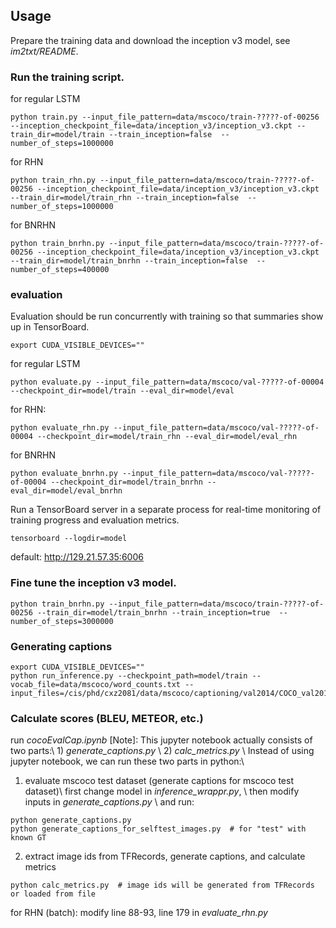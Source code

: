 ## Usage

Prepare the training data and download the inception v3 model, see *im2txt/README*.

### Run the training script.
for regular LSTM
```
python train.py --input_file_pattern=data/mscoco/train-?????-of-00256 --inception_checkpoint_file=data/inception_v3/inception_v3.ckpt --train_dir=model/train --train_inception=false  --number_of_steps=1000000
```
for RHN
```
python train_rhn.py --input_file_pattern=data/mscoco/train-?????-of-00256 --inception_checkpoint_file=data/inception_v3/inception_v3.ckpt --train_dir=model/train_rhn --train_inception=false  --number_of_steps=1000000
```
for BNRHN
```
python train_bnrhn.py --input_file_pattern=data/mscoco/train-?????-of-00256 --inception_checkpoint_file=data/inception_v3/inception_v3.ckpt --train_dir=model/train_bnrhn --train_inception=false  --number_of_steps=400000
```

### evaluation

Evaluation should be run concurrently with training so that summaries show up in TensorBoard.
```
export CUDA_VISIBLE_DEVICES=""
```
for regular LSTM
```
python evaluate.py --input_file_pattern=data/mscoco/val-?????-of-00004 --checkpoint_dir=model/train --eval_dir=model/eval
```
for RHN:
```
python evaluate_rhn.py --input_file_pattern=data/mscoco/val-?????-of-00004 --checkpoint_dir=model/train_rhn --eval_dir=model/eval_rhn
```
for BNRHN
```
python evaluate_bnrhn.py --input_file_pattern=data/mscoco/val-?????-of-00004 --checkpoint_dir=model/train_bnrhn --eval_dir=model/eval_bnrhn
```

Run a TensorBoard server in a separate process for real-time monitoring of training progress and evaluation metrics.
```
tensorboard --logdir=model
```
default: http://129.21.57.35:6006

### Fine tune the inception v3 model.
```
python train_bnrhn.py --input_file_pattern=data/mscoco/train-?????-of-00256 --train_dir=model/train_bnrhn --train_inception=true  --number_of_steps=3000000
```

### Generating captions
```
export CUDA_VISIBLE_DEVICES=""
python run_inference.py --checkpoint_path=model/train --vocab_file=data/mscoco/word_counts.txt --input_files=/cis/phd/cxz2081/data/mscoco/captioning/val2014/COCO_val2014_000000224477.jpg
```

### Calculate scores (BLEU, METEOR, etc.)
run *cocoEvalCap.ipynb*
[Note]: This jupyter notebook actually consists of two parts:\\
         1) *generate_captions.py*  \\
         2) *calc_metrics.py*  \\
 Instead of using jupyter notebook, we can run these two parts in python:\\

1) evaluate mscoco test dataset (generate captions for mscoco test dataset)\\
first change model in *inference_wrappr.py*,  \\
then modify inputs in *generate_captions.py*  \\
and run:
```
python generate_captions.py
python generate_captions_for_selftest_images.py  # for "test" with known GT
```

2) extract image ids from TFRecords, generate captions, and calculate metrics
```
python calc_metrics.py  # image ids will be generated from TFRecords or loaded from file
```
for RHN (batch): modify line 88-93, line 179 in *evaluate_rhn.py*
